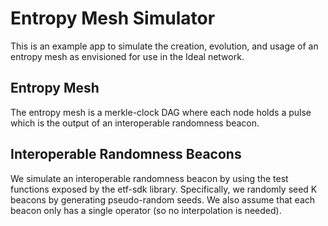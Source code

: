 # Entropy Mesh Simulator

This is an example app to simulate the creation, evolution, and usage of an entropy mesh as envisioned for use in the Ideal network.

## Entropy Mesh

The entropy mesh is a merkle-clock DAG where each node holds a pulse which is the output of an interoperable randomness beacon.

## Interoperable Randomness Beacons

We simulate an interoperable randomness beacon by using the test functions exposed by the etf-sdk library. Specifically, we randomly seed K beacons by generating pseudo-random seeds. We also assume that each beacon only has a single operator (so no interpolation is needed).